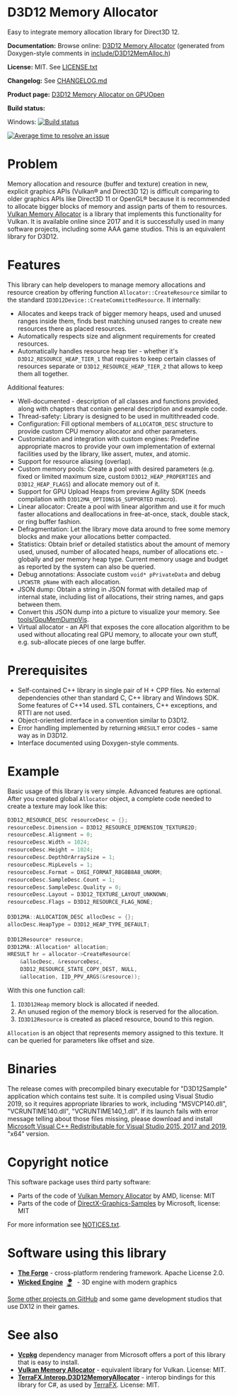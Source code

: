 # D3D12 Memory Allocator

Easy to integrate memory allocation library for Direct3D 12.

**Documentation:** Browse online: [D3D12 Memory Allocator](https://gpuopen-librariesandsdks.github.io/D3D12MemoryAllocator/html/) (generated from Doxygen-style comments in [include/D3D12MemAlloc.h](include/D3D12MemAlloc.h))

**License:** MIT. See [LICENSE.txt](LICENSE.txt)

**Changelog:** See [CHANGELOG.md](CHANGELOG.md)

**Product page:** [D3D12 Memory Allocator on GPUOpen](https://gpuopen.com/gaming-product/d3d12-memory-allocator/)

**Build status:**

Windows: [![Build status](https://ci.appveyor.com/api/projects/status/860i07bxv55ydgvg?svg=true)](https://ci.appveyor.com/project/adam-sawicki-amd/d3d12memoryallocator)

[![Average time to resolve an issue](http://isitmaintained.com/badge/resolution/GPUOpen-LibrariesAndSDKs/D3D12MemoryAllocator.svg)](http://isitmaintained.com/project/GPUOpen-LibrariesAndSDKs/D3D12MemoryAllocator "Average time to resolve an issue")

# Problem

Memory allocation and resource (buffer and texture) creation in new, explicit graphics APIs (Vulkan® and Direct3D 12) is difficult comparing to older graphics APIs like Direct3D 11 or OpenGL® because it is recommended to allocate bigger blocks of memory and assign parts of them to resources. [Vulkan Memory Allocator](https://github.com/GPUOpen-LibrariesAndSDKs/VulkanMemoryAllocator/) is a library that implements this functionality for Vulkan. It is available online since 2017 and it is successfully used in many software projects, including some AAA game studios. This is an equivalent library for D3D12.

# Features

This library can help developers to manage memory allocations and resource creation by offering function `Allocator::CreateResource` similar to the standard `ID3D12Device::CreateCommittedResource`. It internally:

- Allocates and keeps track of bigger memory heaps, used and unused ranges inside them, finds best matching unused ranges to create new resources there as placed resources.
- Automatically respects size and alignment requirements for created resources.
- Automatically handles resource heap tier - whether it's `D3D12_RESOURCE_HEAP_TIER_1` that requires to keep certain classes of resources separate or `D3D12_RESOURCE_HEAP_TIER_2` that allows to keep them all together.

Additional features:

- Well-documented - description of all classes and functions provided, along with chapters that contain general description and example code.
- Thread-safety: Library is designed to be used in multithreaded code.
- Configuration: Fill optional members of `ALLOCATOR_DESC` structure to provide custom CPU memory allocator and other parameters.
- Customization and integration with custom engines: Predefine appropriate macros to provide your own implementation of external facilities used by the library, like assert, mutex, and atomic.
- Support for resource aliasing (overlap).
- Custom memory pools: Create a pool with desired parameters (e.g. fixed or limited maximum size, custom `D3D12_HEAP_PROPERTIES` and `D3D12_HEAP_FLAGS`) and allocate memory out of it.
- Support for GPU Upload Heaps from preview Agility SDK (needs compilation with `D3D12MA_OPTIONS16_SUPPORTED` macro).
- Linear allocator: Create a pool with linear algorithm and use it for much faster allocations and deallocations in free-at-once, stack, double stack, or ring buffer fashion.
- Defragmentation: Let the library move data around to free some memory blocks and make your allocations better compacted.
- Statistics: Obtain brief or detailed statistics about the amount of memory used, unused, number of allocated heaps, number of allocations etc. - globally and per memory heap type. Current memory usage and budget as reported by the system can also be queried.
- Debug annotations: Associate custom `void* pPrivateData` and debug `LPCWSTR pName` with each allocation.
- JSON dump: Obtain a string in JSON format with detailed map of internal state, including list of allocations, their string names, and gaps between them.
- Convert this JSON dump into a picture to visualize your memory. See [tools/GpuMemDumpVis](tools/GpuMemDumpVis/README.md).
- Virtual allocator - an API that exposes the core allocation algorithm to be used without allocating real GPU memory, to allocate your own stuff, e.g. sub-allocate pieces of one large buffer.

# Prerequisites

- Self-contained C++ library in single pair of H + CPP files. No external dependencies other than standard C, C++ library and Windows SDK. Some features of C++14 used. STL containers, C++ exceptions, and RTTI are not used.
- Object-oriented interface in a convention similar to D3D12.
- Error handling implemented by returning `HRESULT` error codes - same way as in D3D12.
- Interface documented using Doxygen-style comments.

# Example

Basic usage of this library is very simple. Advanced features are optional. After you created global `Allocator` object, a complete code needed to create a texture may look like this:

```cpp
D3D12_RESOURCE_DESC resourceDesc = {};
resourceDesc.Dimension = D3D12_RESOURCE_DIMENSION_TEXTURE2D;
resourceDesc.Alignment = 0;
resourceDesc.Width = 1024;
resourceDesc.Height = 1024;
resourceDesc.DepthOrArraySize = 1;
resourceDesc.MipLevels = 1;
resourceDesc.Format = DXGI_FORMAT_R8G8B8A8_UNORM;
resourceDesc.SampleDesc.Count = 1;
resourceDesc.SampleDesc.Quality = 0;
resourceDesc.Layout = D3D12_TEXTURE_LAYOUT_UNKNOWN;
resourceDesc.Flags = D3D12_RESOURCE_FLAG_NONE;

D3D12MA::ALLOCATION_DESC allocDesc = {};
allocDesc.HeapType = D3D12_HEAP_TYPE_DEFAULT;

D3D12Resource* resource;
D3D12MA::Allocation* allocation;
HRESULT hr = allocator->CreateResource(
    &allocDesc, &resourceDesc,
    D3D12_RESOURCE_STATE_COPY_DEST, NULL,
    &allocation, IID_PPV_ARGS(&resource));
```

With this one function call:

1. `ID3D12Heap` memory block is allocated if needed.
2. An unused region of the memory block is reserved for the allocation.
3. `ID3D12Resource` is created as placed resource, bound to this region.

`Allocation` is an object that represents memory assigned to this texture. It can be queried for parameters like offset and size.

# Binaries

The release comes with precompiled binary executable for "D3D12Sample" application which contains test suite. It is compiled using Visual Studio 2019, so it requires appropriate libraries to work, including "MSVCP140.dll", "VCRUNTIME140.dll", "VCRUNTIME140_1.dll". If its launch fails with error message telling about those files missing, please download and install [Microsoft Visual C++ Redistributable for Visual Studio 2015, 2017 and 2019](https://support.microsoft.com/en-us/help/2977003/the-latest-supported-visual-c-downloads), "x64" version.

# Copyright notice

This software package uses third party software:

- Parts of the code of [Vulkan Memory Allocator](https://github.com/GPUOpen-LibrariesAndSDKs/VulkanMemoryAllocator/) by AMD, license: MIT
- Parts of the code of [DirectX-Graphics-Samples](https://github.com/microsoft/DirectX-Graphics-Samples) by Microsoft, license: MIT

For more information see [NOTICES.txt](NOTICES.txt).

# Software using this library

- **[The Forge](https://github.com/ConfettiFX/The-Forge)** - cross-platform rendering framework. Apache License 2.0.
- **[Wicked Engine<img src="https://github.com/turanszkij/WickedEngine/blob/master/Content/logo_small.png" width="28px" align="center"/>](https://github.com/turanszkij/WickedEngine)** - 3D engine with modern graphics 

[Some other projects on GitHub](https://github.com/search?q=D3D12MemAlloc.h&type=Code) and some game development studios that use DX12 in their games.

# See also

- **[Vcpkg](https://github.com/Microsoft/vcpkg)** dependency manager from Microsoft offers a port of this library that is easy to install.
- **[Vulkan Memory Allocator](https://github.com/GPUOpen-LibrariesAndSDKs/VulkanMemoryAllocator/)** - equivalent library for Vulkan. License: MIT.
- **[TerraFX.Interop.D3D12MemoryAllocator](https://github.com/terrafx/terrafx.interop.d3d12memoryallocator)** - interop bindings for this library for C#, as used by [TerraFX](https://github.com/terrafx/terrafx). License: MIT.
